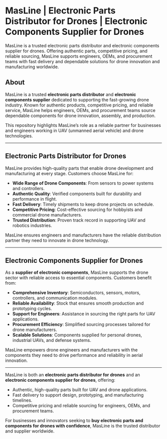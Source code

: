# MasLine | Electronic Parts Distributor for Drones | Electronic Components Supplier for Drones

MasLine is a trusted electronic parts distributor and electronic components supplier for drones. Offering authentic parts, competitive pricing, and reliable sourcing, MasLine supports engineers, OEMs, and procurement teams with fast delivery and dependable solutions for drone innovation and manufacturing worldwide.

## About  
MasLine is a trusted **electronic parts distributor** and **electronic components supplier** dedicated to supporting the fast-growing drone industry. Known for authentic products, competitive pricing, and reliable service, MasLine helps engineers, OEMs, and procurement teams source dependable components for drone innovation, assembly, and production.  

This repository highlights MasLine’s role as a reliable partner for businesses and engineers working in UAV (unmanned aerial vehicle) and drone technologies.  

---

## Electronic Parts Distributor for Drones  

MasLine provides high-quality parts that enable drone development and manufacturing at every stage. Customers choose MasLine for:  

- **Wide Range of Drone Components**: From sensors to power systems and controllers.  
- **Authentic Quality**: Verified components built for durability and performance in flight.  
- **Fast Delivery**: Timely shipments to keep drone projects on schedule.  
- **Competitive Pricing**: Cost-effective sourcing for hobbyists and commercial drone manufacturers.  
- **Trusted Distribution**: Proven track record in supporting UAV and robotics industries.  

MasLine ensures engineers and manufacturers have the reliable distribution partner they need to innovate in drone technology.  

---

## Electronic Components Supplier for Drones  

As a **supplier of electronic components**, MasLine supports the drone sector with reliable access to essential components. Customers benefit from:  

- **Comprehensive Inventory**: Semiconductors, sensors, motors, controllers, and communication modules.  
- **Reliable Availability**: Stock that ensures smooth production and prototyping cycles.  
- **Support for Engineers**: Assistance in sourcing the right parts for UAV applications.  
- **Procurement Efficiency**: Simplified sourcing processes tailored for drone manufacturers.  
- **Scalable Solutions**: Components supplied for personal drones, industrial UAVs, and defense systems.  

MasLine empowers drone engineers and manufacturers with the components they need to drive performance and reliability in aerial innovation.  

---  

MasLine is both an **electronic parts distributor for drones** and an **electronic components supplier for drones**, offering:  

- Authentic, high-quality parts built for UAV and drone applications.  
- Fast delivery to support design, prototyping, and manufacturing timelines.  
- Competitive pricing and reliable sourcing for engineers, OEMs, and procurement teams.  

For businesses and innovators seeking to **buy electronic parts and components for drones with confidence**, MasLine is the trusted distributor and supplier worldwide.
